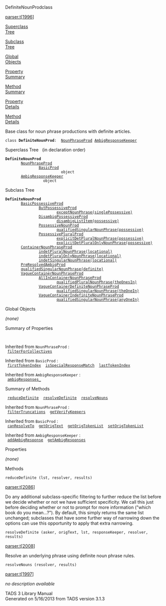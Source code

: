 <span class="title">DefiniteNounProd</span><span class="type">class</span>

[parser.t](../file/parser.t.html)\[[1996](../source/parser.t.html#1996)\]

[Superclass  
Tree](#_SuperClassTree_)

[Subclass  
Tree](#_SubClassTree_)

[Global  
Objects](#_ObjectSummary_)

[Property  
Summary](#_PropSummary_)

[Method  
Summary](#_MethodSummary_)

[Property  
Details](#_Properties_)

[Method  
Details](#_Methods_)

<div class="fdesc">

Base class for noun phrase productions with definite articles.

`class `**`DefiniteNounProd`**` :   `[`NounPhraseProd`](../object/NounPhraseProd.html)`   `[`AmbigResponseKeeper`](../object/AmbigResponseKeeper.html)

</div>

<span id="_SuperClassTree_"></span>

<div class="mjhd">

<span class="hdln">Superclass Tree</span>   (in declaration order)

</div>

**`DefiniteNounProd`**  
`         `[`NounPhraseProd`](../object/NounPhraseProd.html)  
`                 `[`BasicProd`](../object/BasicProd.html)  
`                         object`  
`         `[`AmbigResponseKeeper`](../object/AmbigResponseKeeper.html)  
`                 object`  
<span id="_SubClassTree_"></span>

<div class="mjhd">

<span class="hdln">Subclass Tree</span>  

</div>

**`DefiniteNounProd`**  
`         `[`BasicPossessiveProd`](../object/BasicPossessiveProd.html)  
`                 `[`ButPossessiveProd`](../object/ButPossessiveProd.html)  
`                         `[`exceptNounPhrase(singlePossessive)`](../object/exceptNounPhrase(singlePossessive).html)  
`                 `[`DisambigPossessiveProd`](../object/DisambigPossessiveProd.html)  
`                         `[`disambigListItem(possessive)`](../object/disambigListItem(possessive).html)  
`                 `[`PossessiveNounProd`](../object/PossessiveNounProd.html)  
`                         `[`qualifiedSingularNounPhrase(possessive)`](../object/qualifiedSingularNounPhrase(possessive).html)  
`                 `[`PossessivePluralProd`](../object/PossessivePluralProd.html)  
`                         `[`explicitDetPluralNounPhrase(possessive)`](../object/explicitDetPluralNounPhrase(possessive).html)  
`                         `[`explicitDetPluralOnlyNounPhrase(possessive)`](../object/explicitDetPluralOnlyNounPhrase(possessive).html)  
`         `[`ContainerNounPhraseProd`](../object/ContainerNounPhraseProd.html)  
`                 `[`indetPluralNounPhrase(locational)`](../object/indetPluralNounPhrase(locational).html)  
`                 `[`indetPluralOnlyNounPhrase(locational)`](../object/indetPluralOnlyNounPhrase(locational).html)  
`                 `[`indetSingularNounPhrase(locational)`](../object/indetSingularNounPhrase(locational).html)  
`         `[`PreResolvedAmbigProd`](../object/PreResolvedAmbigProd.html)  
`         `[`qualifiedSingularNounPhrase(definite)`](../object/qualifiedSingularNounPhrase(definite).html)  
`         `[`VagueContainerNounPhraseProd`](../object/VagueContainerNounPhraseProd.html)  
`                 `[`AllInContainerNounPhraseProd`](../object/AllInContainerNounPhraseProd.html)  
`                         `[`qualifiedPluralNounPhrase(theOnesIn)`](../object/qualifiedPluralNounPhrase(theOnesIn).html)  
`                 `[`VagueContainerDefiniteNounPhraseProd`](../object/VagueContainerDefiniteNounPhraseProd.html)  
`                         `[`qualifiedSingularNounPhrase(theOneIn)`](../object/qualifiedSingularNounPhrase(theOneIn).html)  
`                 `[`VagueContainerIndefiniteNounPhraseProd`](../object/VagueContainerIndefiniteNounPhraseProd.html)  
`                         `[`qualifiedSingularNounPhrase(anyOneIn)`](../object/qualifiedSingularNounPhrase(anyOneIn).html)  
<span id="_ObjectSummary_"></span>

<div class="mjhd">

<span class="hdln">Global Objects</span>  

</div>

*(none)* <span id="_PropSummary_"></span>

<div class="mjhd">

<span class="hdln">Summary of Properties</span>  

</div>

` `

Inherited from `NounPhraseProd` :  
` `[`filterForCollectives`](../object/NounPhraseProd.html#filterForCollectives)`  `

Inherited from `BasicProd` :  
` `[`firstTokenIndex`](../object/BasicProd.html#firstTokenIndex)`  `[`isSpecialResponseMatch`](../object/BasicProd.html#isSpecialResponseMatch)`  `[`lastTokenIndex`](../object/BasicProd.html#lastTokenIndex)`  `

Inherited from `AmbigResponseKeeper` :  
` `[`ambigResponses_`](../object/AmbigResponseKeeper.html#ambigResponses_)`  `

<span id="_MethodSummary_"></span>

<div class="mjhd">

<span class="hdln">Summary of Methods</span>  

</div>

` `[`reduceDefinite`](#reduceDefinite)`  `[`resolveDefinite`](#resolveDefinite)`  `[`resolveNouns`](#resolveNouns)`  `

Inherited from `NounPhraseProd` :  
` `[`filterTruncations`](../object/NounPhraseProd.html#filterTruncations)`  `[`getVerifyKeepers`](../object/NounPhraseProd.html#getVerifyKeepers)`  `

Inherited from `BasicProd` :  
` `[`canResolveTo`](../object/BasicProd.html#canResolveTo)`  `[`getOrigText`](../object/BasicProd.html#getOrigText)`  `[`getOrigTokenList`](../object/BasicProd.html#getOrigTokenList)`  `[`setOrigTokenList`](../object/BasicProd.html#setOrigTokenList)`  `

Inherited from `AmbigResponseKeeper` :  
` `[`addAmbigResponse`](../object/AmbigResponseKeeper.html#addAmbigResponse)`  `[`getAmbigResponses`](../object/AmbigResponseKeeper.html#getAmbigResponses)`  `

<span id="_Properties_"></span>

<div class="mjhd">

<span class="hdln">Properties</span>  

</div>

*(none)* <span id="_Methods_"></span>

<div class="mjhd">

<span class="hdln">Methods</span>  

</div>

<span id="reduceDefinite"></span>

`reduceDefinite (lst, resolver, results)`

[parser.t](../file/parser.t.html)\[[2086](../source/parser.t.html#2086)\]

<div class="desc">

Do any additional subclass-specific filtering to further reduce the list
before we decide whether or not we have sufficient specificity. We call
this just before deciding whether or not to prompt for more information
("which book do you mean...?"). By default, this simply returns the same
list unchanged; subclasses that have some further way of narrowing down
the options can use this opportunity to apply that extra narrowing.

</div>

<span id="resolveDefinite"></span>

`resolveDefinite (asker, origText, lst, responseKeeper, resolver, results)`

[parser.t](../file/parser.t.html)\[[2008](../source/parser.t.html#2008)\]

<div class="desc">

Resolve an underlying phrase using definite noun phrase rules.

</div>

<span id="resolveNouns"></span>

`resolveNouns (resolver, results)`

[parser.t](../file/parser.t.html)\[[1997](../source/parser.t.html#1997)\]

<div class="desc">

*no description available*

</div>

<div class="ftr">

TADS 3 Library Manual  
Generated on 5/16/2013 from TADS version 3.1.3

</div>
